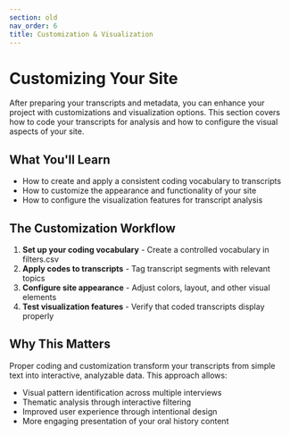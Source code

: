 ```yaml
---
section: old
nav_order: 6
title: Customization & Visualization
---
```


<!-- This page has been moved to the 'old' documentation folder. See the new Setup Your Site section for current guidance. -->

# Customizing Your Site

<!-- This section has been replaced by the new combined 'Setup Your Site' documentation. Please see ../setup-your-site.md for the latest workflow. -->

After preparing your transcripts and metadata, you can enhance your project with customizations and visualization options. This section covers how to code your transcripts for analysis and how to configure the visual aspects of your site.

## What You'll Learn

- How to create and apply a consistent coding vocabulary to transcripts
- How to customize the appearance and functionality of your site
- How to configure the visualization features for transcript analysis

## The Customization Workflow

1. **Set up your coding vocabulary** - Create a controlled vocabulary in filters.csv
2. **Apply codes to transcripts** - Tag transcript segments with relevant topics
3. **Configure site appearance** - Adjust colors, layout, and other visual elements
4. **Test visualization features** - Verify that coded transcripts display properly

## Why This Matters

Proper coding and customization transform your transcripts from simple text into interactive, analyzable data. This approach allows:

- Visual pattern identification across multiple interviews
- Thematic analysis through interactive filtering
- Improved user experience through intentional design
- More engaging presentation of your oral history content
